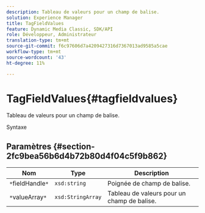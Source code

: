 ```yaml
---
description: Tableau de valeurs pour un champ de balise.
solution: Experience Manager
title: TagFieldValues
feature: Dynamic Media Classic, SDK/API
role: Développeur, Administrateur
translation-type: tm+mt
source-git-commit: f6c97606d7a4209427316d7367013ad9585a5cae
workflow-type: tm+mt
source-wordcount: '43'
ht-degree: 11%

---
```



# TagFieldValues{#tagfieldvalues}

Tableau de valeurs pour un champ de balise.

Syntaxe

## Paramètres {#section-2fc9bea56b6d4b72b80d4f04c5f9b862}

| Nom | Type | Description |
|---|---|---|
| `*`fieldHandle`*` | `xsd:string` | Poignée de champ de balise. |
| `*`valueArray`*` | `xsd:StringArray` | Tableau de valeurs pour un champ de balise. |

